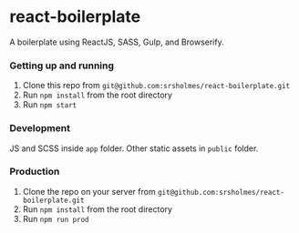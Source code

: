 # react-boilerplate
A boilerplate using ReactJS, SASS, Gulp, and Browserify.
### Getting up and running

1. Clone this repo from `git@github.com:srsholmes/react-boilerplate.git`
2. Run `npm install` from the root directory
3. Run `npm start`

### Development
JS and SCSS inside `app` folder. 
Other static assets in `public` folder.

### Production
1. Clone the repo on your server from `git@github.com:srsholmes/react-boilerplate.git`
2. Run `npm install` from the root directory
3. Run `npm run prod` 
